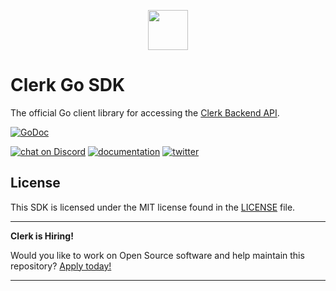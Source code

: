 <p align="center">
  <a href="https://www.clerk.com/?utm_source=github&utm_medium=starter_repos&utm_campaign=sdk_go" target="_blank" align="center">
    <picture>
      <source media="(prefers-color-scheme: dark)" srcset="./docs/clerk-logo-dark.png">
      <img src="./docs/clerk-logo-light.png" height="64">
    </picture>
  </a>
  <br />
</p>

# Clerk Go SDK

The official Go client library for accessing the [Clerk Backend API](https://clerk.com/docs/reference/backend-api).

[![GoDoc](https://img.shields.io/static/v1?label=godoc&message=reference&color=blue)](https://pkg.go.dev/github.com/clerk/clerk-sdk-go/clerk/v2)

[![chat on Discord](https://img.shields.io/discord/856971667393609759.svg?logo=discord)](https://discord.com/invite/b5rXHjAg7A)
[![documentation](https://img.shields.io/badge/documentation-clerk-green.svg)](https://clerk.com/docs)
[![twitter](https://img.shields.io/twitter/follow/ClerkDev?style=social)](https://twitter.com/intent/follow?screen_name=ClerkDev)

## License

This SDK is licensed under the MIT license found in the [LICENSE](./LICENSE) file.

---

**Clerk is Hiring!**

Would you like to work on Open Source software and help maintain this repository? [Apply today!](https://apply.workable.com/clerk-dev/)

---
